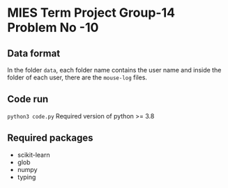 # MIES Term    Project Group-14    Problem No -10

## Data format

In the folder `data`, each folder name contains the user name and inside the folder of each user, there are the `mouse-log` files.

## Code run

`python3 code.py`
Required version of python >= 3.8


## Required packages

- scikit-learn
- glob
- numpy
- typing
